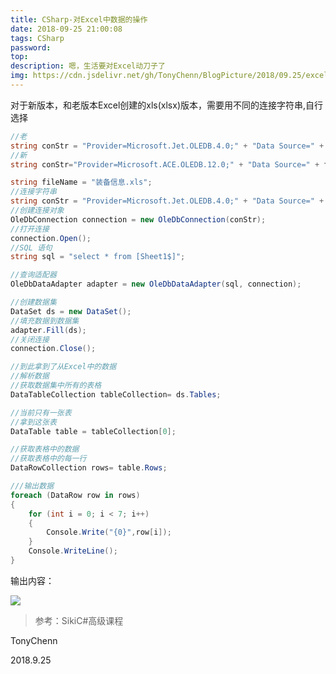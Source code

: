 ```yaml
---
title: CSharp-对Excel中数据的操作
date: 2018-09-25 21:00:08
tags: CSharp
password:
top:
description: 嗯，生活要对Excel动刀子了
img: https://cdn.jsdelivr.net/gh/TonyChenn/BlogPicture/2018/09.25/excel.jpg
---
```


对于新版本，和老版本Excel创建的xls(xlsx)版本，需要用不同的连接字符串,自行选择
```csharp
//老
string conStr = "Provider=Microsoft.Jet.OLEDB.4.0;" + "Data Source=" + fileName + ";" + ";Extended Properties=\"Excel 8.0;HDR=YES;IMEX=1\"";
//新
string conStr="Provider=Microsoft.ACE.OLEDB.12.0;" + "Data Source=" + fileName + ";" + ";Extended Properties=\"Excel 12.0;HDR=YES;IMEX=1\"";

```


```csharp
string fileName = "装备信息.xls";
//连接字符串
string conStr = "Provider=Microsoft.Jet.OLEDB.4.0;" + "Data Source=" + fileName + ";" + ";Extended Properties=\"Excel 8.0;HDR=YES;IMEX=1\"";
//创建连接对象
OleDbConnection connection = new OleDbConnection(conStr);
//打开连接
connection.Open();
//SQL 语句
string sql = "select * from [Sheet1$]";

//查询适配器
OleDbDataAdapter adapter = new OleDbDataAdapter(sql, connection);

//创建数据集
DataSet ds = new DataSet();
//填充数据到数据集
adapter.Fill(ds);
//关闭连接
connection.Close();

//到此拿到了从Excel中的数据
//解析数据
//获取数据集中所有的表格
DataTableCollection tableCollection= ds.Tables;

//当前只有一张表
//拿到这张表
DataTable table = tableCollection[0];

//获取表格中的数据
//获取表格中的每一行
DataRowCollection rows= table.Rows;

///输出数据
foreach (DataRow row in rows)
{
    for (int i = 0; i < 7; i++)
    {
        Console.Write("{0}",row[i]);
    }
    Console.WriteLine();
}
```
输出内容：

![](https://cdn.jsdelivr.net/gh/TonyChenn/BlogPicture/2018/09.25/result.jpg)


> 参考：SikiC#高级课程

TonyChenn

2018.9.25